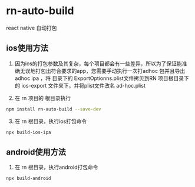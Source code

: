 # rn-auto-build

react native 自动打包

## ios使用方法

1. 因为ios的打包参数及其复杂，每个项目都会有一些差异，所以为了保证能准确无误地打包出符合要求的app，您需要手动执行一次打adhoc 包并且导出adhoc ipa ，将 目录下的 ExportOptionns.plist文件拷贝到RN 项目根目录下的 ios-export 文件夹下，并将plist文件改名 ad-hoc.plist

2. 在 rn 项目的 根目录执行 

```bash
npm install rn-auto-build --save-dev
```

3. 在 rn 根目录，执行ios打包命令

```bash
npx build-ios-ipa
```

## android使用方法

1. 在 rn 根目录，执行android打包命令

```bash
npx build-android
```
